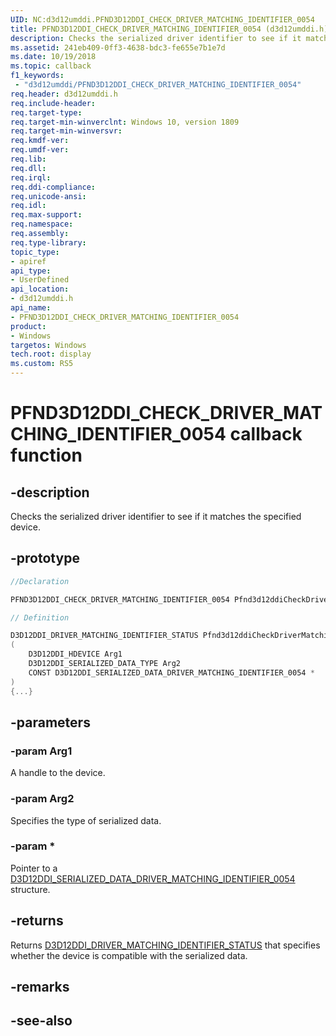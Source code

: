 ```yaml
---
UID: NC:d3d12umddi.PFND3D12DDI_CHECK_DRIVER_MATCHING_IDENTIFIER_0054
title: PFND3D12DDI_CHECK_DRIVER_MATCHING_IDENTIFIER_0054 (d3d12umddi.h)
description: Checks the serialized driver identifier to see if it matches the specified device.
ms.assetid: 241eb409-0ff3-4638-bdc3-fe655e7b1e7d
ms.date: 10/19/2018
ms.topic: callback
f1_keywords:
 - "d3d12umddi/PFND3D12DDI_CHECK_DRIVER_MATCHING_IDENTIFIER_0054"
req.header: d3d12umddi.h
req.include-header:
req.target-type:
req.target-min-winverclnt: Windows 10, version 1809
req.target-min-winversvr:
req.kmdf-ver:
req.umdf-ver:
req.lib:
req.dll:
req.irql: 
req.ddi-compliance:
req.unicode-ansi:
req.idl:
req.max-support:
req.namespace:
req.assembly:
req.type-library: 
topic_type: 
- apiref
api_type: 
- UserDefined
api_location: 
- d3d12umddi.h
api_name: 
- PFND3D12DDI_CHECK_DRIVER_MATCHING_IDENTIFIER_0054
product:
- Windows
targetos: Windows
tech.root: display
ms.custom: RS5
---
```


# PFND3D12DDI_CHECK_DRIVER_MATCHING_IDENTIFIER_0054 callback function

## -description

Checks the serialized driver identifier to see if it matches the specified device.

## -prototype

```cpp
//Declaration

PFND3D12DDI_CHECK_DRIVER_MATCHING_IDENTIFIER_0054 Pfnd3d12ddiCheckDriverMatchingIdentifier0054; 

// Definition

D3D12DDI_DRIVER_MATCHING_IDENTIFIER_STATUS Pfnd3d12ddiCheckDriverMatchingIdentifier0054 
(
	D3D12DDI_HDEVICE Arg1
	D3D12DDI_SERIALIZED_DATA_TYPE Arg2
	CONST D3D12DDI_SERIALIZED_DATA_DRIVER_MATCHING_IDENTIFIER_0054 *
)
{...}

```

## -parameters

### -param Arg1

A handle to the device.

### -param Arg2

Specifies the type of serialized data.

### -param *

Pointer to a [D3D12DDI_SERIALIZED_DATA_DRIVER_MATCHING_IDENTIFIER_0054](ns-d3d12umddi-d3d12ddi_serialized_data_driver_matching_identifier_0054.md) structure.

## -returns

Returns [D3D12DDI_DRIVER_MATCHING_IDENTIFIER_STATUS](ne-d3d12umddi-d3d12ddi_driver_matching_identifier_status.md) that specifies whether the device is compatible with the serialized data.

## -remarks




## -see-also
